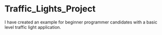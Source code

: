 # Traffic_Lights_Project
I have created an example for beginner programmer candidates with a basic level traffic light application.
